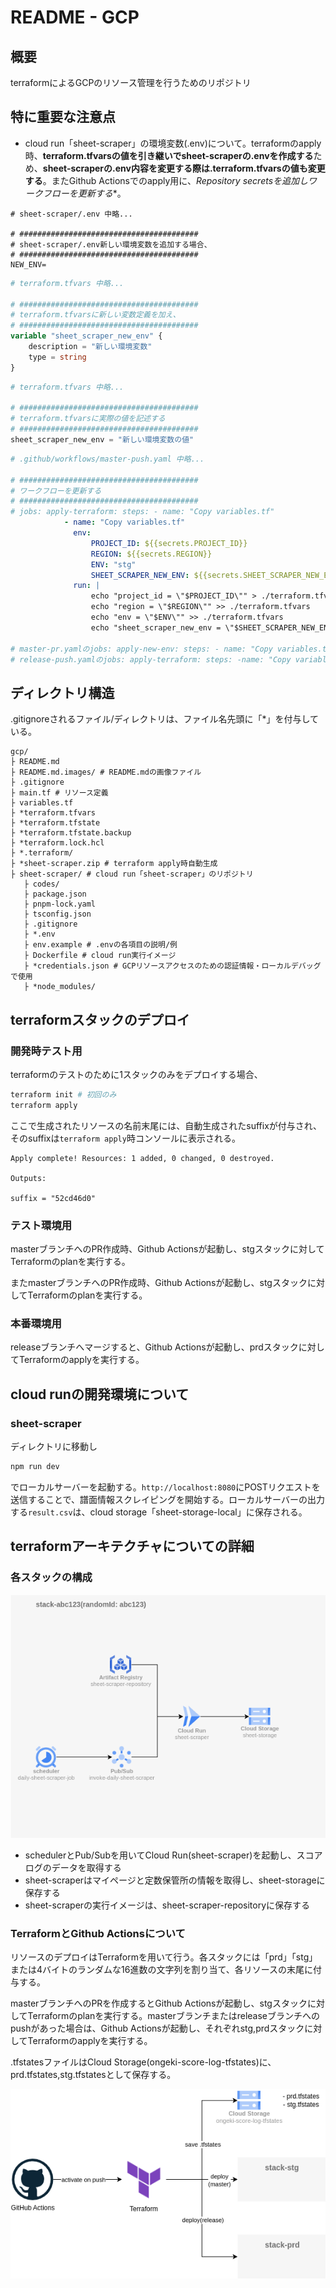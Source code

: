 # README - GCP

## 概要

terraformによるGCPのリソース管理を行うためのリポジトリ

## 特に重要な注意点

- cloud run「sheet-scraper」の環境変数(.env)について。terraformのapply時、**terraform.tfvarsの値を引き継いでsheet-scraperの.envを作成する**ため、**sheet-scraperの.env内容を変更する際は.terraform.tfvarsの値も変更する**。またGithub Actionsでのapply用に、*Repository secretsを追加しワークフローを更新する**。

```text
# sheet-scraper/.env 中略...

# ########################################
# sheet-scraper/.env新しい環境変数を追加する場合、
# ########################################
NEW_ENV=
```

```tfvars
# terraform.tfvars 中略...

# ########################################
# terraform.tfvarsに新しい変数定義を加え、
# ########################################
variable "sheet_scraper_new_env" {
    description = "新しい環境変数"
    type = string
}
```

```tfvars
# terraform.tfvars 中略...

# ########################################
# terraform.tfvarsに実際の値を記述する
# ########################################
sheet_scraper_new_env = "新しい環境変数の値"
```

```yaml
# .github/workflows/master-push.yaml 中略...

# ########################################
# ワークフローを更新する
# ########################################
# jobs: apply-terraform: steps: - name: "Copy variables.tf"
            - name: "Copy variables.tf"
              env:
                  PROJECT_ID: ${{secrets.PROJECT_ID}}
                  REGION: ${{secrets.REGION}}
                  ENV: "stg"
                  SHEET_SCRAPER_NEW_ENV: ${{secrets.SHEET_SCRAPER_NEW_ENV}}
              run: |
                  echo "project_id = \"$PROJECT_ID\"" > ./terraform.tfvars
                  echo "region = \"$REGION\"" >> ./terraform.tfvars
                  echo "env = \"$ENV\"" >> ./terraform.tfvars
                  echo "sheet_scraper_new_env = \"$SHEET_SCRAPER_NEW_ENV\"" >> ./terraform.tfvars

# master-pr.yamlのjobs: apply-new-env: steps: - name: "Copy variables.tf"と、
# release-push.yamlのjobs: apply-terraform: steps: -name: "Copy variables.tf"も同様に更新する。
```

## ディレクトリ構造

.gitignoreされるファイル/ディレクトリは、ファイル名先頭に「*」を付与している。

```text
gcp/
├ README.md
├ README.md.images/ # README.mdの画像ファイル
├ .gitignore
├ main.tf # リソース定義
├ variables.tf
├ *terraform.tfvars
├ *terraform.tfstate
├ *terraform.tfstate.backup
├ *terraform.lock.hcl
├ *.terraform/
├ *sheet-scraper.zip # terraform apply時自動生成
├ sheet-scraper/ # cloud run「sheet-scraper」のリポジトリ
   ├ codes/
   ├ package.json
   ├ pnpm-lock.yaml
   ├ tsconfig.json
   ├ .gitignore
   ├ *.env
   ├ env.example # .envの各項目の説明/例
   ├ Dockerfile # cloud run実行イメージ
   ├ *credentials.json # GCPリソースアクセスのための認証情報・ローカルデバッグで使用
   ├ *node_modules/
```

## terraformスタックのデプロイ

### 開発時テスト用

terraformのテストのために1スタックのみをデプロイする場合、

```bash
terraform init # 初回のみ
terraform apply
```

ここで生成されたリソースの名前末尾には、自動生成されたsuffixが付与され、そのsuffixは`terraform apply`時コンソールに表示される。

```text
Apply complete! Resources: 1 added, 0 changed, 0 destroyed.

Outputs:

suffix = "52cd46d0"
```

### テスト環境用

masterブランチへのPR作成時、Github Actionsが起動し、stgスタックに対してTerraformのplanを実行する。

またmasterブランチへのPR作成時、Github Actionsが起動し、stgスタックに対してTerraformのplanを実行する。

### 本番環境用

releaseブランチへマージすると、Github Actionsが起動し、prdスタックに対してTerraformのapplyを実行する。

## cloud runの開発環境について

### sheet-scraper

ディレクトリに移動し

```bash
npm run dev
```

でローカルサーバーを起動する。`http://localhost:8080`にPOSTリクエストを送信することで、譜面情報スクレイピングを開始する。ローカルサーバーの出力する`result.csv`は、cloud storage「sheet-storage-local」に保存される。

## terraformアーキテクチャについての詳細

### 各スタックの構成

![stacks](./README.md.images/stack-architecture.drawio.png)

- schedulerとPub/Subを用いてCloud Run(sheet-scraper)を起動し、スコアログのデータを取得する
- sheet-scraperはマイページと定数保管所の情報を取得し、sheet-storageに保存する
- sheet-scraperの実行イメージは、sheet-scraper-repositoryに保存する

### TerraformとGithub Actionsについて

リソースのデプロイはTerraformを用いて行う。各スタックには「prd」「stg」または4バイトのランダムな16進数の文字列を割り当て、各リソースの末尾に付与する。

masterブランチへのPRを作成するとGithub Actionsが起動し、stgスタックに対してTerraformのplanを実行する。masterブランチまたはreleaseブランチへのpushがあった場合は、Github Actionsが起動し、それぞれstg,prdスタックに対してTerraformのapplyを実行する。

.tfstatesファイルはCloud Storage(ongeki-score-log-tfstates)に、prd.tfstates,stg.tfstatesとして保存する。

![github-actions](./README.md.images/github-actions.drawio.png)

